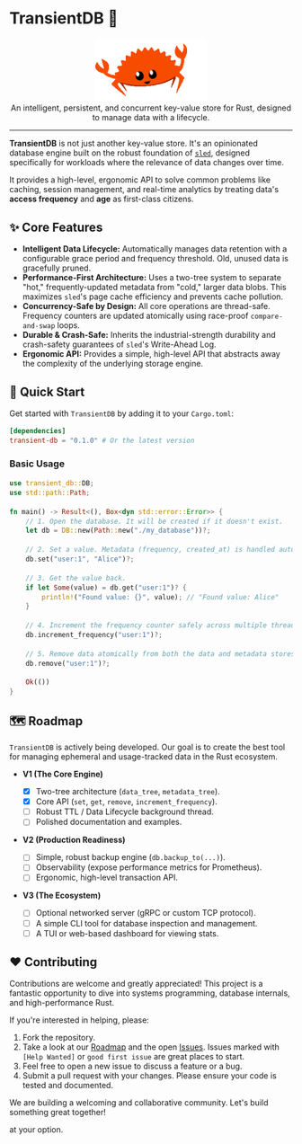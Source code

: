 # TransientDB 🦀

<p align="center">
  <img src="https://github.com/TheZoq2/ferris/blob/master/animated/output/wave.gif?raw=true" width="200" alt="Ferris the crab animation :)">
  <br>
  An intelligent, persistent, and concurrent key-value store for Rust, designed to manage data with a lifecycle.
</p>

<p align="center">
  <!--
    <a href="https://crates.io/crates/transient-db"><img src="https://img.shields.io/crates/v/transient-db.svg" alt="Crates.io"></a>
    <a href="https://docs.rs/transient-db"><img src="https://docs.rs/transient-db/badge.svg" alt="Docs.rs"></a>
    <a href="https://github.com/FabioCanavarro/TransientDB/actions"><img src="https://github.com/FabioCanavarro/TransientDB/workflows/CI/badge.svg" alt="CI Status"></a>
    <a href="https://github.com/FabioCanavarro/TransientDB/blob/main/LICENSE-MIT"><img src="https://img.shields.io/badge/license-MIT%2FApache--2.0-blue.svg" alt="License"></a>
  -->

</p>

---

**TransientDB** is not just another key-value store. It's an opinionated database engine built on the robust foundation of [`sled`](https://github.com/spacejam/sled), designed specifically for workloads where the relevance of data changes over time.

It provides a high-level, ergonomic API to solve common problems like caching, session management, and real-time analytics by treating data's **access frequency** and **age** as first-class citizens.

## ✨ Core Features

* **Intelligent Data Lifecycle:** Automatically manages data retention with a configurable grace period and frequency threshold. Old, unused data is gracefully pruned.
* **Performance-First Architecture:** Uses a two-tree system to separate "hot," frequently-updated metadata from "cold," larger data blobs. This maximizes `sled`'s page cache efficiency and prevents cache pollution.
* **Concurrency-Safe by Design:** All core operations are thread-safe. Frequency counters are updated atomically using race-proof `compare-and-swap` loops.
* **Durable & Crash-Safe:** Inherits the industrial-strength durability and crash-safety guarantees of `sled`'s Write-Ahead Log.
* **Ergonomic API:** Provides a simple, high-level API that abstracts away the complexity of the underlying storage engine.

## 🚀 Quick Start

Get started with `TransientDB` by adding it to your `Cargo.toml`:

```toml
[dependencies]
transient-db = "0.1.0" # Or the latest version
````

### Basic Usage

```rust
use transient_db::DB;
use std::path::Path;

fn main() -> Result<(), Box<dyn std::error::Error>> {
    // 1. Open the database. It will be created if it doesn't exist.
    let db = DB::new(Path::new("./my_database"))?;

    // 2. Set a value. Metadata (frequency, created_at) is handled automatically.
    db.set("user:1", "Alice")?;
    
    // 3. Get the value back.
    if let Some(value) = db.get("user:1")? {
        println!("Found value: {}", value); // "Found value: Alice"
    }

    // 4. Increment the frequency counter safely across multiple threads.
    db.increment_frequency("user:1")?;

    // 5. Remove data atomically from both the data and metadata stores.
    db.remove("user:1")?;

    Ok(())
}
```

## 🗺️ Roadmap

`TransientDB` is actively being developed. Our goal is to create the best tool for managing ephemeral and usage-tracked data in the Rust ecosystem.

  * **V1 (The Core Engine)**

      * [x] Two-tree architecture (`data_tree`, `metadata_tree`).
      * [x] Core API (`set`, `get`, `remove`, `increment_frequency`).
      * [ ] Robust TTL / Data Lifecycle background thread.
      * [ ] Polished documentation and examples.

  * **V2 (Production Readiness)**

      * [ ] Simple, robust backup engine (`db.backup_to(...)`).
      * [ ] Observability (expose performance metrics for Prometheus).
      * [ ] Ergonomic, high-level transaction API.

  * **V3 (The Ecosystem)**

      * [ ] Optional networked server (gRPC or custom TCP protocol).
      * [ ] A simple CLI tool for database inspection and management.
      * [ ] A TUI or web-based dashboard for viewing stats.

## ❤️ Contributing

Contributions are welcome and greatly appreciated\! This project is a fantastic opportunity to dive into systems programming, database internals, and high-performance Rust.

If you're interested in helping, please:

1.  Fork the repository.
2.  Take a look at our [Roadmap](https://www.google.com/search?q=%23%EF%B8%8F-roadmap) and the open [Issues](https://www.google.com/search?q=https://github.com/FabioCanavarro/TransientDB/issues). Issues marked with `[Help Wanted]` or `good first issue` are great places to start.
3.  Feel free to open a new issue to discuss a feature or a bug.
4.  Submit a pull request with your changes. Please ensure your code is tested and documented.

We are building a welcoming and collaborative community. Let's build something great together\!

at your option.
